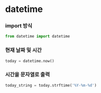 # datetime

### import 방식

```python
from datetime import datetime
```

### 현재 날짜 및 시간

```python
today = datetime.now()
```

### 시간을 문자열로 출력

```python
today_string = today.strftime('%Y-%m-%d')
```



